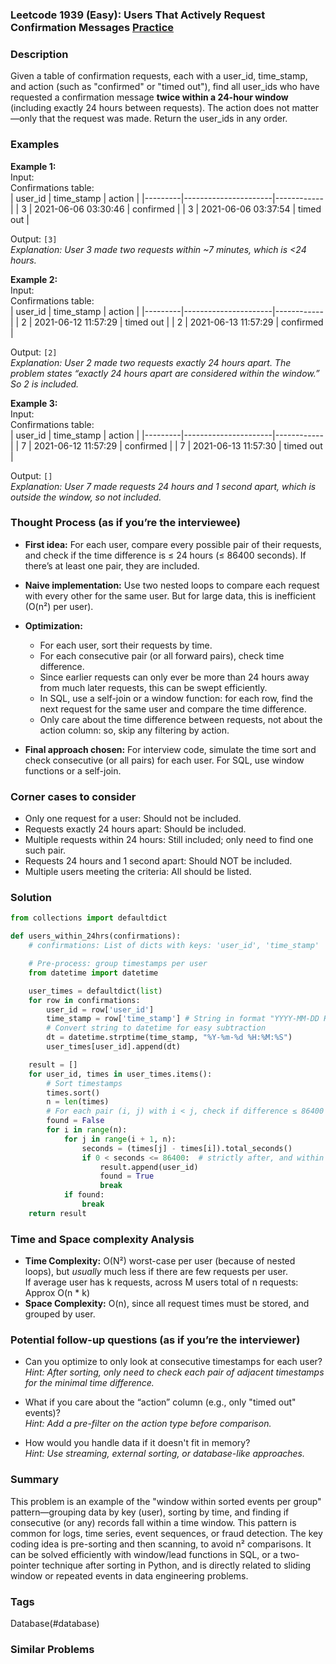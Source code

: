 ### Leetcode 1939 (Easy): Users That Actively Request Confirmation Messages [Practice](https://leetcode.com/problems/users-that-actively-request-confirmation-messages)

### Description  
Given a table of confirmation requests, each with a user_id, time_stamp, and action (such as "confirmed" or "timed out"), find all user_ids who have requested a confirmation message **twice within a 24-hour window** (including exactly 24 hours between requests). The action does not matter—only that the request was made. Return the user_ids in any order.

### Examples  

**Example 1:**  
Input:  
Confirmations table:  
| user_id | time_stamp           | action     |
|---------|----------------------|------------|
|   3     | 2021-06-06 03:30:46  | confirmed  |
|   3     | 2021-06-06 03:37:54  | timed out  |

Output: `[3]`  
*Explanation: User 3 made two requests within ~7 minutes, which is <24 hours.*

**Example 2:**  
Input:  
Confirmations table:  
| user_id | time_stamp           | action     |
|---------|----------------------|------------|
|   2     | 2021-06-12 11:57:29  | timed out  |
|   2     | 2021-06-13 11:57:29  | confirmed  |

Output: `[2]`  
*Explanation: User 2 made two requests exactly 24 hours apart. The problem states “exactly 24 hours apart are considered within the window.” So 2 is included.*

**Example 3:**  
Input:  
Confirmations table:  
| user_id | time_stamp           | action     |
|---------|----------------------|------------|
|   7     | 2021-06-12 11:57:29  | confirmed  |
|   7     | 2021-06-13 11:57:30  | timed out  |

Output: `[]`  
*Explanation: User 7 made requests 24 hours and 1 second apart, which is outside the window, so not included.*

### Thought Process (as if you’re the interviewee)  

- **First idea:** For each user, compare every possible pair of their requests, and check if the time difference is ≤ 24 hours (≤ 86400 seconds). If there’s at least one pair, they are included.
- **Naive implementation:** Use two nested loops to compare each request with every other for the same user. But for large data, this is inefficient (O(n²) per user).
- **Optimization:**  
    - For each user, sort their requests by time.
    - For each consecutive pair (or all forward pairs), check time difference.
    - Since earlier requests can only ever be more than 24 hours away from much later requests, this can be swept efficiently.
    - In SQL, use a self-join or a window function: for each row, find the next request for the same user and compare the time difference.
    - Only care about the time difference between requests, not about the action column: so, skip any filtering by action.

- **Final approach chosen:** For interview code, simulate the time sort and check consecutive (or all pairs) for each user. For SQL, use window functions or a self-join.

### Corner cases to consider  
- Only one request for a user: Should not be included.
- Requests exactly 24 hours apart: Should be included.
- Multiple requests within 24 hours: Still included; only need to find one such pair.
- Requests 24 hours and 1 second apart: Should NOT be included.
- Multiple users meeting the criteria: All should be listed.

### Solution

```python
from collections import defaultdict

def users_within_24hrs(confirmations):
    # confirmations: List of dicts with keys: 'user_id', 'time_stamp'

    # Pre-process: group timestamps per user
    from datetime import datetime

    user_times = defaultdict(list)
    for row in confirmations:
        user_id = row['user_id']
        time_stamp = row['time_stamp'] # String in format "YYYY-MM-DD HH:MM:SS"
        # Convert string to datetime for easy subtraction
        dt = datetime.strptime(time_stamp, "%Y-%m-%d %H:%M:%S")
        user_times[user_id].append(dt)

    result = []
    for user_id, times in user_times.items():
        # Sort timestamps
        times.sort()
        n = len(times)
        # For each pair (i, j) with i < j, check if difference ≤ 86400 seconds (24h)
        found = False
        for i in range(n):
            for j in range(i + 1, n):
                seconds = (times[j] - times[i]).total_seconds()
                if 0 < seconds <= 86400:  # strictly after, and within 24 hours
                    result.append(user_id)
                    found = True
                    break
            if found:
                break
    return result
```

### Time and Space complexity Analysis  

- **Time Complexity:** O(N²) worst-case per user (because of nested loops), but _usually_ much less if there are few requests per user.  
  If average user has k requests, across M users total of n requests: Approx O(n \* k)  
- **Space Complexity:** O(n), since all request times must be stored, and grouped by user.

### Potential follow-up questions (as if you’re the interviewer)  

- Can you optimize to only look at consecutive timestamps for each user?  
  *Hint: After sorting, only need to check each pair of adjacent timestamps for the minimal time difference.*

- What if you care about the “action” column (e.g., only "timed out" events)?  
  *Hint: Add a pre-filter on the action type before comparison.*

- How would you handle data if it doesn't fit in memory?  
  *Hint: Use streaming, external sorting, or database-like approaches.*

### Summary
This problem is an example of the "window within sorted events per group" pattern—grouping data by key (user), sorting by time, and finding if consecutive (or any) records fall within a time window. This pattern is common for logs, time series, event sequences, or fraud detection. The key coding idea is pre-sorting and then scanning, to avoid n² comparisons. It can be solved efficiently with window/lead functions in SQL, or a two-pointer technique after sorting in Python, and is directly related to sliding window or repeated events in data engineering problems.

### Tags
Database(#database)

### Similar Problems
